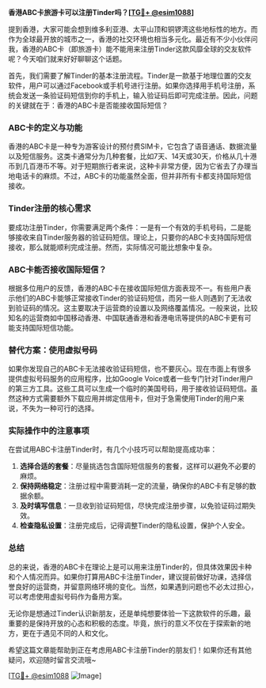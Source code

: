 **香港ABC卡旅游卡可以注册Tinder吗？[[TG💪+ @esim1088](https://t.me/s/esim1088)]**

提到香港，大家可能会想到维多利亚港、太平山顶和铜锣湾这些地标性的地方。而作为全球最开放的城市之一，香港的社交环境也相当多元化。最近有不少小伙伴问我，香港的ABC卡（即旅游卡）能不能用来注册Tinder这款风靡全球的交友软件呢？今天咱们就来好好聊聊这个话题。

首先，我们需要了解Tinder的基本注册流程。Tinder是一款基于地理位置的交友软件，用户可以通过Facebook或手机号进行注册。如果你选择用手机号注册，系统会发送一条验证码短信到你的手机上，输入验证码后即可完成注册。因此，问题的关键就在于：香港的ABC卡是否能接收国际短信？

### ABC卡的定义与功能

香港的ABC卡是一种专为游客设计的预付费SIM卡，它包含了语音通话、数据流量以及短信服务。这类卡通常分为几种套餐，比如7天、14天或30天，价格从几十港币到几百港币不等。对于短期旅行者来说，这种卡非常方便，因为它省去了办理当地电话卡的麻烦。不过，ABC卡的功能虽然全面，但并非所有卡都支持国际短信接收。

### Tinder注册的核心需求

要成功注册Tinder，你需要满足两个条件：一是有一个有效的手机号码，二是能够接收来自Tinder服务器的验证码短信。理论上，只要你的ABC卡支持国际短信接收，那么就能顺利完成注册。然而，实际情况可能比想象中复杂。

### ABC卡能否接收国际短信？

根据多位用户的反馈，香港的ABC卡在接收国际短信方面表现不一。有些用户表示他们的ABC卡能够正常接收Tinder的验证码短信，而另一些人则遇到了无法收到验证码的情况。这主要取决于运营商的设置以及网络覆盖情况。一般来说，比较知名的运营商如中国移动香港、中国联通香港和香港电讯等提供的ABC卡更有可能支持国际短信功能。

### 替代方案：使用虚拟号码

如果你发现自己的ABC卡无法接收验证码短信，也不要灰心。现在市面上有很多提供虚拟号码服务的应用程序，比如Google Voice或者一些专门针对Tinder用户的第三方工具。这些工具可以生成一个临时的美国号码，用于接收验证码短信。虽然这种方式需要额外下载应用并绑定信用卡，但对于急需使用Tinder的用户来说，不失为一种可行的选择。

### 实际操作中的注意事项

在尝试用ABC卡注册Tinder时，有几个小技巧可以帮助提高成功率：

1. **选择合适的套餐**：尽量挑选包含国际短信服务的套餐，这样可以避免不必要的麻烦。
2. **保持网络稳定**：注册过程中需要消耗一定的流量，确保你的ABC卡有足够的数据余额。
3. **及时填写信息**：一旦收到验证码短信，尽快完成注册步骤，以免验证码过期失效。
4. **检查隐私设置**：注册完成后，记得调整Tinder的隐私设置，保护个人安全。

### 总结

总的来说，香港的ABC卡在理论上是可以用来注册Tinder的，但具体效果因卡种和个人情况而异。如果你打算用ABC卡注册Tinder，建议提前做好功课，选择信誉良好的运营商，并留意网络环境的变化。当然，如果遇到问题也不必太过担心，可以考虑使用虚拟号码作为备用方案。

无论你是想通过Tinder认识新朋友，还是单纯想要体验一下这款软件的乐趣，最重要的是保持开放的心态和积极的态度。毕竟，旅行的意义不仅在于探索新的地方，更在于遇见不同的人和文化。

希望这篇文章能帮助到正在考虑用ABC卡注册Tinder的朋友们！如果你还有其他疑问，欢迎随时留言交流哦~

[[TG💪+ @esim1088](https://t.me/s/esim1088) ![Image](https://i.postimg.cc/4NQfJmqS/Snipaste-2025-05-13-00-14-12.png)]